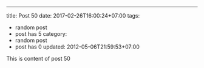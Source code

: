 ---
title: Post 50
date: 2017-02-26T16:00:24+07:00
tags:
  - random post
  - post has 5
category:
  - random post
  - post has 0
updated: 2012-05-06T21:59:53+07:00

This is content of post 50